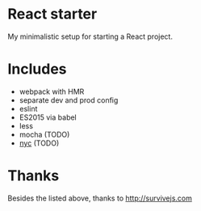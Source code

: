 # React starter

My minimalistic setup for starting a React project.

# Includes
 - webpack with HMR
 - separate dev and prod config
 - eslint
 - ES2015 via babel
 - less
 - mocha (TODO)
 - [nyc](https://github.com/bcoe/nyc) (TODO)
 
# Thanks
Besides the listed above, thanks to http://survivejs.com